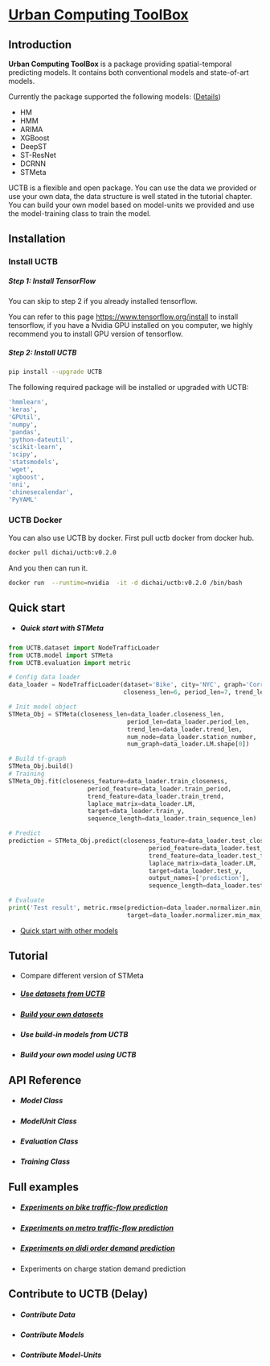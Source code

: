# [Urban Computing ToolBox](https://github.com/Di-Chai/UCTB)

## Introduction

**Urban Computing ToolBox** is a package providing spatial-temporal predicting models. It contains both conventional models and state-of-art models. 

Currently the package supported the following models: ([Details](./static/current_supported_models.html))

- HM
- HMM
- ARIMA
- XGBoost
- DeepST
- ST-ResNet
- DCRNN
- STMeta

UCTB is a flexible and open package. You can use the data we provided or use your own data, the data structure is well stated in the tutorial chapter. You can build your own model based on model-units we provided and use the model-training class to train the model.

## Installation

### Install UCTB

##### Step 1: Install TensorFlow

You can skip to step 2 if you already installed tensorflow.

You can refer to this page <https://www.tensorflow.org/install> to install tensorflow, if you have a Nvidia GPU installed on you computer, we highly recommend you to install GPU version of tensorflow.

##### Step 2: Install UCTB

```bash
pip install --upgrade UCTB
```

The following required package will be installed or upgraded with UCTB:

```bash
'hmmlearn',
'keras',
'GPUtil',
'numpy',
'pandas',
'python-dateutil',
'scikit-learn',
'scipy',
'statsmodels',
'wget',
'xgboost',
'nni',
'chinesecalendar',
'PyYAML'
```

### UCTB Docker

You can also  use UCTB by docker. First pull uctb docker from docker hub.

```bash
docker pull dichai/uctb:v0.2.0
```

And  you then can run it.

```bash
docker run  --runtime=nvidia  -it -d dichai/uctb:v0.2.0 /bin/bash
```

## Quick start

- ##### Quick start with STMeta

```python
from UCTB.dataset import NodeTrafficLoader
from UCTB.model import STMeta
from UCTB.evaluation import metric

# Config data loader
data_loader = NodeTrafficLoader(dataset='Bike', city='NYC', graph='Correlation',
                                closeness_len=6, period_len=7, trend_len=4, normalize=True)

# Init model object
STMeta_Obj = STMeta(closeness_len=data_loader.closeness_len,
                                 period_len=data_loader.period_len,
                                 trend_len=data_loader.trend_len,
                                 num_node=data_loader.station_number,
                                 num_graph=data_loader.LM.shape[0])

# Build tf-graph
STMeta_Obj.build()
# Training
STMeta_Obj.fit(closeness_feature=data_loader.train_closeness,
                      period_feature=data_loader.train_period,
                      trend_feature=data_loader.train_trend,
                      laplace_matrix=data_loader.LM,
                      target=data_loader.train_y,
                      sequence_length=data_loader.train_sequence_len)

# Predict
prediction = STMeta_Obj.predict(closeness_feature=data_loader.test_closeness,
                                       period_feature=data_loader.test_period,
                                       trend_feature=data_loader.test_trend,
                                       laplace_matrix=data_loader.LM,
                                       target=data_loader.test_y,
                                       output_names=['prediction'],
                                       sequence_length=data_loader.test_sequence_len)

# Evaluate
print('Test result', metric.rmse(prediction=data_loader.normalizer.min_max_denormal(prediction['prediction']),
                                 target=data_loader.normalizer.min_max_denormal(data_loader.test_y), threshold=0))
```

- [Quick start with other models](./static/quick_start.html)

## Tutorial

- Compare different version of STMeta

- ##### [Use datasets from UCTB](./static/tutorial.html)

- ##### [Build your own datasets](./static/tutorial.html)

- ##### Use build-in models from UCTB


- ##### Build your own model using UCTB


## API Reference

- ##### Model Class


- ##### ModelUnit Class


- ##### Evaluation Class


- ##### Training Class


## Full examples

- ##### [Experiments on bike traffic-flow prediction](./static/experiment_on_bike.html)

- ##### [Experiments on metro traffic-flow prediction](./static/experiment_on_metro.html)

- ##### [Experiments on didi order demand prediction](./static/experiment_on_didi.html)

- Experiments on charge station demand prediction

## Contribute to UCTB (Delay)

- ##### Contribute Data
- ##### Contribute Models
- ##### Contribute Model-Units
